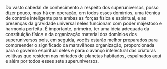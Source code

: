 ﻿Do vasto cabedal de conhecimento a respeito dos superuniversos, posso dizer pouco, mas há em operação, em todos esses domínios, uma técnica de controle inteligente para ambas as forças física e espiritual, e as presenças da gravidade universal neles funcionam com poder majestoso e harmonia perfeita. É importante, primeiro, ter uma ideia adequada da constituição física e da organização material dos domínios dos superuniversos pois, em seguida, vocês estarão melhor preparados para compreender o significado da maravilhosa organização, proporcionada para o governo espiritual deles e para o avanço intelectual das criaturas volitivas que residem nas miríades de planetas habitados, espalhados aqui e além por todos esses sete superuniversos.